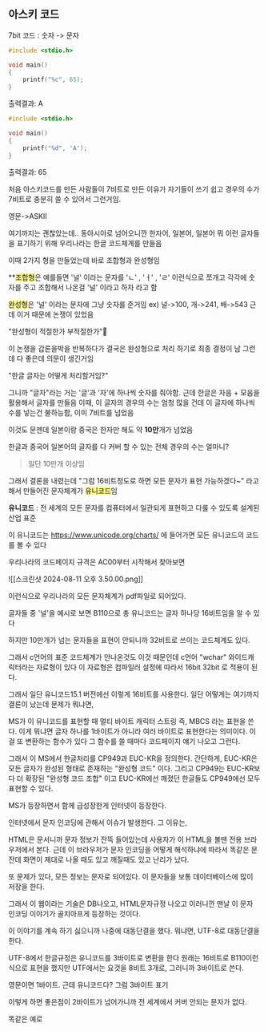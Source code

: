 ## 아스키 코드

7bit 코드 : 숫자 -> 문자

~~~c
#include <stdio.h>

void main() 
{
	printf("%c", 65);
}
~~~
출력결과: A

~~~c
#include <stdio.h>

void main() 
{
	printf("%d", 'A');
}
~~~
출력결과: 65

처음 아스키코드를 만든 사람들이 7비트로 만든 이유가 자기들이 쓰기 쉽고 경우의 수가 7비트로 충분히 쓸 수 있어서 그런거임.

영문->ASKII

여기까지는 괜찮았는데..
동아시아로 넘어오니깐 한자어, 일본어, 일본어 뭐 이런 글자들을 표기하기 위해 우리나라는 한글 코드체계를 만들음

이때 2가지 형을 만들었는데 바로 조합형과 완성형임

**<span style="background:#fff88f">조합형</span>은 예를들면 '널' 이라는 문자를 'ㄴ' , 'ㅓ' , 'ㄹ' 이런식으로 쪼개고 각각에 숫자를 주고 조합해서 나온걸 '널' 이라고 하자 라고 함 

<span style="background:#fff88f">완성형</span>은 '널' 이라는 문자에 그냥 숫자를 준거임 
ex) 널->100, 개->241, 배->543
근데 이거 때문에 논쟁이 있었음 

"완성형이 적절한가 부적절한가"

이 논쟁을 갑론을박을 반복하다가 결국은 완성형으로 처리 하기로 최종 결정이 남
그런데 다 좋은데 의문이 생긴거임

"한글 글자는 어떻게 처리할거임?"

그니까 "글자"라는 거는 '글'과 '자'에 하나씩 숫자를 줘야함.
근데 한글은 자음 + 모음을 활용해서 글자를 만들음
이때, 이 글자의 경우의 수는 엄청 많을 건데 이 글자에 하나씩 수를 넣는건 불하능함, 이미 7비트를 넘었음

이것도 문젠데 일본이랑 중국은 한자만 해도 약 **10만**개가 넘었음 

한글과 중국어 일본어의 글자를 다 커버 할 수 있는 전체 경우의 수는 얼마니?
> 일단 10만개 이상임

그래서 결론을 내렸는데 "그럼 16비트정도로 하면 모든 문자가 표현 가능하겠다~" 라고 해서 만들어진 문자체계가 <span style="background:#fff88f">유니코드</span>임 

**유니코드** : 전 세계의 모든 문자를 컴퓨터에서 일관되게 표현하고 다룰 수 있도록 설계된 산업 표준

이 유니코드는 https://www.unicode.org/charts/ 에 들어가면 모든 유니코드의 코드를 볼 수 있다

우리나라의 코드페이지 규격은 AC00부터 시작해서 찾아보면

![[스크린샷 2024-08-11 오후 3.50.00.png]]

이런식으로 우리나라의 모든 문자체계가 pdf파일로 되어있다.

글자들 중 '널'을 예시로 보면 B110으로 총 유니코드는 글자 하나당 16비트임을 알 수 있다

하지만 10만개가 넘는 문자들을 표현이 안되니까 32비트로 쓰이는 코드체계도 있다.

그래서 c언어의 표준 코드체계가 안나온것도 이것 때문인데 c언어 "wchar" 와이드캐릭터라는 자료형이 있다 이 자료형은 컴파일러 설정에 따라서 16bit 32bit 로 적용이 된다.

그래서 일단 유니코드15.1 버전에선 이렇게 16비트를 사용한다. 
일단 어떻게는 여기까지 결론이 났는데 문제가 뭐냐면,

MS가 이 유니코드를 표현할 때 멀티 바이트 캐릭터 스트링 즉, MBCS 라는 표현을 쓴다. 
이게 뭐냐면 글자 하나를 1바이트가 아니라 여러 바이트로 표현한다는 의미이다.
이걸 또 변환하는 함수가 있다 그 함수를 쓸 때마다 코드페이지 얘기 나오고 그런다.

그래서 이 MS에서 한글처리를 CP949과 EUC-KR을 정의한다.
간단하게, EUC-KR은 모든 글자가 완성된 형태로 존재하는 "완성형 코드" 이다.
그리고 CP949는 EUC-KR보다 더 확장된 "완성형 코드 조합" 이고 EUC-KR에선 깨졌던 한글들도 CP949에선 모두 표현할 수 있다.

MS가 등장하면서 함께 급성장한게 인터넷이 등장한다.

인터넷에서 문자 인코딩에 관해서 이슈가 발생한다. 
그 이유는, 

HTML은 문서니까 문자 정보가 잔뜩 들어있는데 사용자가 이 HTML을 볼땐 전용 브라우저에서 본다. 
근데 이 브라우저가 문자 인코딩을 어떻게 해석하냐에 따라서 똑같은 문잔데 화면이 제대로 나올 때도 있고 깨질때도 있고 난리가 났다. 

또 문제가 있다, 모든 정보는 문자로 되어있다. 이 문자들을 보통 데이터베이스에 많이 저장을 한다. 

그래서 이 웹이라는 기술은 DB나오고, HTML문자규정 나오고 이러니깐 맨날 이 문자 인코딩 이야기가 골치아프게 등장하는 것이다.

이 이야기를 계속 하기 싫으니까 나중에 대동단결을 했다. 뭐냐면,
UTF-8로 대동단결을 한다.

UTF-8에서 한글규정은 유니코드를 3바이트로 변환을 한다 원래는 16비트로 B110이런식으로 표현을 했지만 UTF에서는 요것을 8비트 3개로, 그러니까 3바이트로 쓴다.

영문이면 1바이트. 근데 유니코드다? 그럼 3바이트 표기

이렇게 하면 좋은점이 2바이트가 넘어가니까 전 세계에서 커버 안되는 문자가 없다.

똑같은 예로 